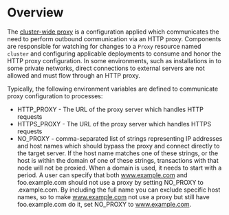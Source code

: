 # Overview

The [cluster-wide proxy](https://docs.openshift.com/container-platform/4.6/networking/enable-cluster-wide-proxy.html) is a configuration applied which communicates the need to perform outbound communication via an HTTP proxy.  Components are responsible for watching for changes to a `Proxy` resource named `cluster` and configuring applicable deployments to consume and honor the HTTP proxy configuration.  In some environments, such as installations in to some private networks, direct connections to external servers are not allowed and must flow through an HTTP proxy.

Typically, the following environment variables are defined to communicate proxy configuration to processes:

- HTTP_PROXY - The URL of the proxy server which handles HTTP requests
- HTTPS_PROXY - The URL of the proxy server which handles HTTPS requests
- NO_PROXY - comma-separated list of strings representing IP addresses and host names which should bypass the proxy and connect directly to the target server.  If the host name matches one of these strings, or the host is within the domain of one of these strings, transactions with that node will not be proxied. When a domain is used, it needs to start with a period. A user can specify that both www.example.com and foo.example.com should not use a proxy by setting NO_PROXY to .example.com. By including the full name you can exclude specific host names, so to make www.example.com not use a proxy but still have foo.example.com do it, set NO_PROXY to www.example.com.

